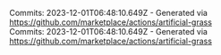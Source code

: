 Commits: 2023-12-01T06:48:10.649Z - Generated via https://github.com/marketplace/actions/artificial-grass
<br>
Commits: 2023-12-01T06:48:10.649Z - Generated via https://github.com/marketplace/actions/artificial-grass
<br>
